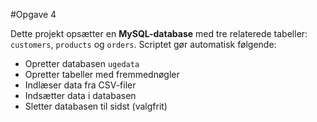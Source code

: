 #Opgave 4

Dette projekt opsætter en **MySQL-database** med tre relaterede tabeller: `customers`, `products` og `orders`. Scriptet gør automatisk følgende:

- Opretter databasen `ugedata`
- Opretter tabeller med fremmednøgler
- Indlæser data fra CSV-filer
- Indsætter data i databasen
- Sletter databasen til sidst (valgfrit)